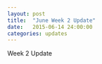 ```yaml
---
layout: post
title:  "June Week 2 Update"
date:   2015-06-14 24:00:00
categories: updates
---
```


Week 2 Update 
